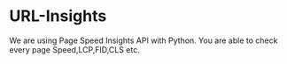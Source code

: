 # URL-Insights
We are using Page Speed Insights API with Python. You are able to check every page Speed,LCP,FID,CLS etc.
